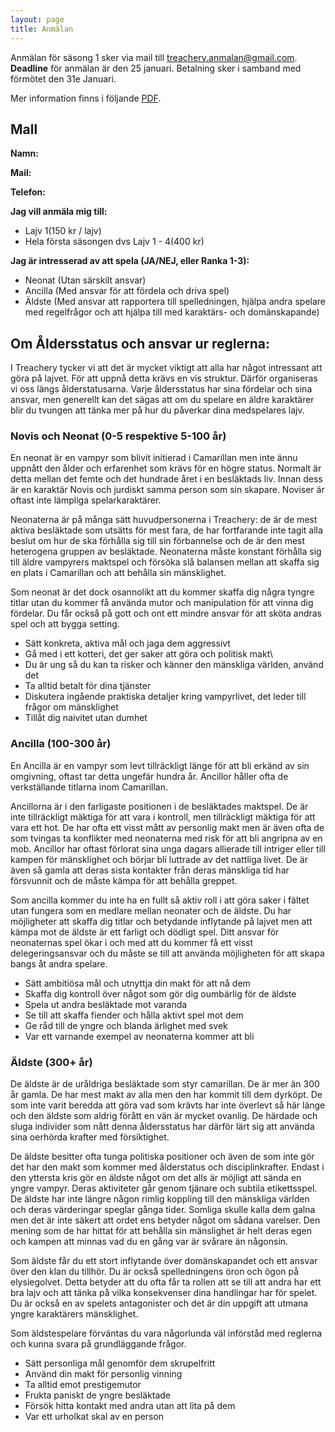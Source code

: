 ```yaml
---
layout: page
title: Anmälan
---
```

Anmälan för säsong 1 sker via mail till [treachery.anmalan@gmail.com](mailto:treachery.anmalan@gmail.com). **Deadline** för anmälan är den 25 januari. Betalning sker i samband med förmötet den 31e Januari.

Mer information finns i följande [PDF](https://www.dropbox.com/s/c9gkisd2hlstzu7/Anm%C3%A4lan.pdf?dl=1).

## Mall
**Namn:**

**Mail:**

**Telefon:**

**Jag vill anmäla mig till:**

- Lajv 1(150 kr / lajv)
- Hela första säsongen dvs Lajv 1 - 4(400 kr)

**Jag är intresserad av att spela (JA/NEJ, eller Ranka 1-3):**

- Neonat (Utan särskilt ansvar)
- Ancilla (Med ansvar för att fördela och driva spel)
- Äldste (Med ansvar att rapportera till spelledningen, hjälpa andra
spelare med regelfrågor och att hjälpa till med karaktärs- och
domänskapande)

## Om Åldersstatus och ansvar ur reglerna:

I Treachery tycker vi att det är mycket viktigt att alla har något
intressant att göra på lajvet. För att uppnå detta krävs en vis
struktur. Därför organiseras vi oss längs ålderstatusarna. Varje
åldersstatus har sina fördelar och sina ansvar, men generellt kan det
sägas att om du spelare en äldre karaktärer blir du tvungen att tänka
mer på hur du påverkar dina medspelares lajv.

### Novis och Neonat (0-5 respektive 5-100 år)

En neonat är en vampyr som blivit initierad i Camarillan men inte ännu
uppnått den ålder och erfarenhet som krävs för en högre status. Normalt
är detta mellan det femte och det hundrade året i en besläktads liv.
Innan dess är en karaktär Novis och jurdiskt samma person som sin
skapare. Noviser är oftast inte lämpliga spelarkaraktärer.

Neonaterna är på många sätt huvudpersonerna i Treachery: de är de mest
aktiva besläktade som utsätts för mest fara, de har fortfarande inte
tagit alla beslut om hur de ska förhålla sig till sin förbannelse och de
är den mest heterogena gruppen av besläktade. Neonaterna måste konstant
förhålla sig till äldre vampyrers maktspel och försöka slå balansen
mellan att skaffa sig en plats i Camarillan och att behålla sin
mänsklighet.

Som neonat är det dock osannolikt att du kommer skaffa dig några tyngre
titlar utan du kommer få använda mutor och manipulation för att vinna
dig fördelar. Du får också på gott och ont ett mindre ansvar för att
sköta andras spel och att bygga setting.

- Sätt konkreta, aktiva mål och jaga dem aggressivt
- Gå med i ett kotteri, det ger saker att göra och politisk makt\
- Du är ung så du kan ta risker och känner den mänskliga världen, använd
det
- Ta alltid betalt för dina tjänster
- Diskutera ingående praktiska detaljer kring vampyrlivet, det leder
till frågor om mänsklighet
- Tillåt dig naivitet utan dumhet

### Ancilla (100-300 år)

En Ancilla är en vampyr som levt tillräckligt länge för att bli erkänd
av sin omgivning, oftast tar detta ungefär hundra år. Ancillor håller
ofta de verkställande titlarna inom Camarillan.

Ancillorna är i den farligaste positionen i de besläktades maktspel. De
är inte tillräckligt mäktiga för att vara i kontroll, men tillräckligt
mäktiga för att vara ett hot. De har ofta ett visst mått av personlig
makt men är även ofta de som tvingas ta konflikter med neonaterna med
risk för att bli angripna av en mob. Ancillor har oftast förlorat sina
unga dagars allierade till intriger eller till kampen för mänsklighet
och börjar bli luttrade av det nattliga livet. De är även så gamla att
deras sista kontakter från deras mänskliga tid har försvunnit och de
måste kämpa för att behålla greppet.

Som ancilla kommer du inte ha en fullt så aktiv roll i att göra saker i
fältet utan fungera som en medlare mellan neonater och de äldste. Du har
möjligheter att skaffa dig titlar och betydande inflytande på lajvet men
att kämpa mot de äldste är ett farligt och dödligt spel. Ditt ansvar för
neonaternas spel ökar i och med att du kommer få ett visst
delegeringsansvar och du måste se till att använda möjligheten för att
skapa bangs åt andra spelare.

- Sätt ambitiösa mål och utnyttja din makt för att nå dem
- Skaffa dig kontroll över något som gör dig oumbärlig för de äldste
- Spela ut andra besläktade mot varanda
- Se till att skaffa fiender och hålla aktivt spel mot dem
- Ge råd till de yngre och blanda ärlighet med svek
- Var ett varnande exempel av neonaterna kommer att bli

### Äldste (300+ år)

De äldste är de uråldriga besläktade som styr camarillan. De är mer än
300 år gamla. De har mest makt av alla men den har kommit till dem
dyrköpt. De som inte varit beredda att göra vad som krävts har inte
överlevt så här länge och den äldste som aldrig förått en vän är mycket
ovanlig. De härdade och sluga individer som nått denna åldersstatus har
därför lärt sig att använda sina oerhörda krafter med försiktighet.

De äldste besitter ofta tunga politiska positioner och även de som inte
gör det har den makt som kommer med ålderstatus och disciplinkrafter.
Endast i den yttersta kris gör en äldste något om det alls är möjligt
att sända en yngre vampyr. Deras aktiviteter går genom tjänare och
subtila etikettsspel. De äldste har inte längre någon rimlig koppling
till den mänskliga världen och deras värderingar speglar gånga tider.
Somliga skulle kalla dem galna men det är inte säkert att ordet ens
betyder något om sådana varelser. Den mening som de har hittat för att
behålla sin mänslighet är helt deras egen och kampen att minnas vad du
en gång var är svårare än någonsin.

Som äldste får du ett stort inflytande över domänskapandet och ett
ansvar över den klan du tillhör. Du är också spelledningens öron och
ögon på elysiegolvet. Detta betyder att du ofta får ta rollen att se
till att andra har ett bra lajv och att tänka på vilka konsekvenser dina
handlingar har för spelet. Du är också en av spelets antagonister och
det är din uppgift att utmana yngre karaktärers mänsklighet.

Som äldstespelare förväntas du vara någorlunda väl införståd med
reglerna och kunna svara på grundläggande frågor.

- Sätt personliga mål genomför dem skrupelfritt
- Använd din makt för personlig vinning
- Ta alltid emot prestigemutor
- Frukta paniskt de yngre besläktade
- Försök hitta kontakt med andra utan att lita på dem
- Var ett urholkat skal av en person
